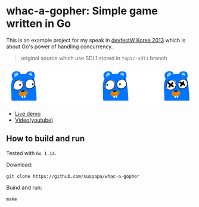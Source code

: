 # whac-a-gopher: Simple game written in Go

This is an example project for my speak in [devfestW Korea 2013][1]
which is about Go's power of handling concurrency.

> original source which use SDL1 stored in `topic-sdl1` branch

![ScreenshotOfTheGame](whac-a-gopher/res/screenshot.png)

* [Live demo](https://suapapa.github.io/whac-a-gopher)
* [Video(youtube)](http://youtu.be/fqvJWG4cWIg)

## How to build and run

Tested with `Go 1.14`.

Download:

    git clone https://github.com/suapapa/whac-a-gopher

Buind and run:

    make


[1]:https://sites.google.com/site/2013devfestwkorea
